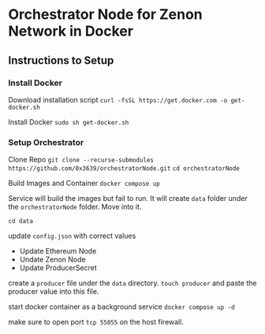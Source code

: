 # Orchestrator Node for Zenon Network in Docker

## Instructions to Setup

### Install Docker 

Download installation script
`curl -fsSL https://get.docker.com -o get-docker.sh`

Install Docker
`sudo sh get-docker.sh`

### Setup Orchestrator

Clone Repo
`git clone --recurse-submodules https://github.com/0x3639/orchestratorNode.git`
`cd orchestratorNode`

Build Images and Container
`docker compose up`

Service will build the images but fail to run.  It will create `data` folder under the `orchestratorNode` folder.  Move into it.

`cd data`

update `config.json` with correct values
- Update Ethereum Node
- Undate Zenon Node
- Update ProducerSecret

create a `producer` file under the `data` directory. `touch producer` and paste the producer value into this file.

start docker container as a background service `docker compose up -d`

make sure to open port `tcp 55055` on the host firewall.  


